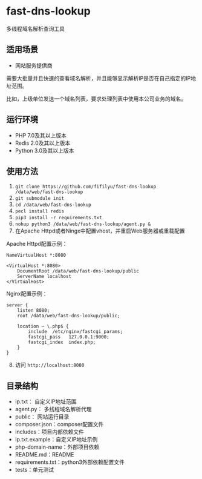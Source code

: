# fast-dns-lookup

多线程域名解析查询工具

## 适用场景
* 网站服务提供商

需要大批量并且快速的查看域名解析，并且能够显示解析IP是否在自己指定的IP地址范围。

比如，上级单位发送一个域名列表，要求处理列表中使用本公司业务的域名。

## 运行环境
* PHP 7.0及其以上版本
* Redis 2.0及其以上版本
* Python 3.0及其以上版本

## 使用方法
1. `git clone https://github.com/fifilyu/fast-dns-lookup /data/web/fast-dns-lookup`
2. `git submodule init`
3. `cd /data/web/fast-dns-lookup`
4. `pecl install redis`
5. `pip3 install -r requirements.txt`
6. `nohup python3 /data/web/fast-dns-lookup/agent.py &`
7. 在Apache Httpd或者Ningx中配置vhost，并重启Web服务器或重载配置

Apache Httpd配置示例：

    NameVirtualHost *:8080
    
    <VirtualHost *:8080>
        DocumentRoot /data/web/fast-dns-lookup/public
        ServerName localhost
    </VirtualHost>

Nginx配置示例：

    server {
        listen 8080;
        root /data/web/fast-dns-lookup/public;
    
        location ~ \.php$ {
            include  /etc/nginx/fastcgi_params;
            fastcgi_pass   127.0.0.1:9000;
            fastcgi_index  index.php;
        }
    }
    
8. 访问 `http://localhost:8080`


## 目录结构

* ip.txt： 自定义IP地址范围
* agent.py： 多线程域名解析代理
* public： 网站运行目录
* composer.json：composer配置文件
* includes：项目内部依赖文件
* ip.txt.example：自定义IP地址示例
* php-domain-name：外部项目依赖
* README.md：README
* requirements.txt：python3外部依赖配置文件
* tests：单元测试